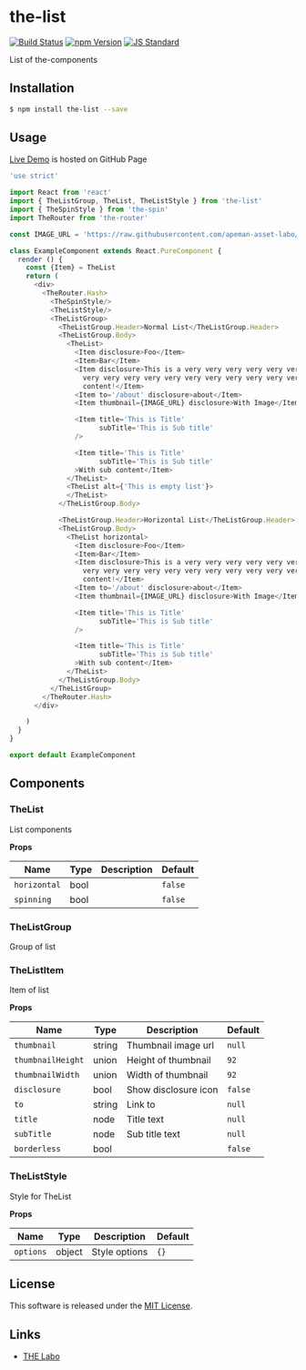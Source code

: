 the-list
==========

<!---
This file is generated by ape-tmpl. Do not update manually.
--->

<!-- Badge Start -->
<a name="badges"></a>

[![Build Status][bd_travis_shield_url]][bd_travis_url]
[![npm Version][bd_npm_shield_url]][bd_npm_url]
[![JS Standard][bd_standard_shield_url]][bd_standard_url]

[bd_repo_url]: https://github.com/the-labo/the-list
[bd_travis_url]: http://travis-ci.org/the-labo/the-list
[bd_travis_shield_url]: http://img.shields.io/travis/the-labo/the-list.svg?style=flat
[bd_travis_com_url]: http://travis-ci.com/the-labo/the-list
[bd_travis_com_shield_url]: https://api.travis-ci.com/the-labo/the-list.svg?token=
[bd_license_url]: https://github.com/the-labo/the-list/blob/master/LICENSE
[bd_codeclimate_url]: http://codeclimate.com/github/the-labo/the-list
[bd_codeclimate_shield_url]: http://img.shields.io/codeclimate/github/the-labo/the-list.svg?style=flat
[bd_codeclimate_coverage_shield_url]: http://img.shields.io/codeclimate/coverage/github/the-labo/the-list.svg?style=flat
[bd_gemnasium_url]: https://gemnasium.com/the-labo/the-list
[bd_gemnasium_shield_url]: https://gemnasium.com/the-labo/the-list.svg
[bd_npm_url]: http://www.npmjs.org/package/the-list
[bd_npm_shield_url]: http://img.shields.io/npm/v/the-list.svg?style=flat
[bd_standard_url]: http://standardjs.com/
[bd_standard_shield_url]: https://img.shields.io/badge/code%20style-standard-brightgreen.svg

<!-- Badge End -->


<!-- Description Start -->
<a name="description"></a>

List of the-components

<!-- Description End -->


<!-- Overview Start -->
<a name="overview"></a>



<!-- Overview End -->


<!-- Sections Start -->
<a name="sections"></a>

<!-- Section from "doc/guides/01.Installation.md.hbs" Start -->

<a name="section-doc-guides-01-installation-md"></a>

Installation
-----

```bash
$ npm install the-list --save
```


<!-- Section from "doc/guides/01.Installation.md.hbs" End -->

<!-- Section from "doc/guides/02.Usage.md.hbs" Start -->

<a name="section-doc-guides-02-usage-md"></a>

Usage
---------

[Live Demo](https://the-labo.github.io/the-list/doc/demo/index.html#/) is hosted on GitHub Page

```javascript
'use strict'

import React from 'react'
import { TheListGroup, TheList, TheListStyle } from 'the-list'
import { TheSpinStyle } from 'the-spin'
import TheRouter from 'the-router'

const IMAGE_URL = 'https://raw.githubusercontent.com/apeman-asset-labo/apeman-asset-images/master/dist/dummy/02.jpg'

class ExampleComponent extends React.PureComponent {
  render () {
    const {Item} = TheList
    return (
      <div>
        <TheRouter.Hash>
          <TheSpinStyle/>
          <TheListStyle/>
          <TheListGroup>
            <TheListGroup.Header>Normal List</TheListGroup.Header>
            <TheListGroup.Body>
              <TheList>
                <Item disclosure>Foo</Item>
                <Item>Bar</Item>
                <Item disclosure>This is a very very very very very very very very very very
                  very very very very very very very very very very very long
                  content!</Item>
                <Item to='/about' disclosure>about</Item>
                <Item thumbnail={IMAGE_URL} disclosure>With Image</Item>

                <Item title='This is Title'
                      subTitle='This is Sub title'
                />

                <Item title='This is Title'
                      subTitle='This is Sub title'
                >With sub content</Item>
              </TheList>
              <TheList alt={'This is empty list'}>
              </TheList>
            </TheListGroup.Body>

            <TheListGroup.Header>Horizontal List</TheListGroup.Header>
            <TheListGroup.Body>
              <TheList horizontal>
                <Item disclosure>Foo</Item>
                <Item>Bar</Item>
                <Item disclosure>This is a very very very very very very very very very very
                  very very very very very very very very very very very long
                  content!</Item>
                <Item to='/about' disclosure>about</Item>
                <Item thumbnail={IMAGE_URL} disclosure>With Image</Item>

                <Item title='This is Title'
                      subTitle='This is Sub title'
                />

                <Item title='This is Title'
                      subTitle='This is Sub title'
                >With sub content</Item>
              </TheList>
            </TheListGroup.Body>
          </TheListGroup>
        </TheRouter.Hash>
      </div>

    )
  }
}

export default ExampleComponent

```


<!-- Section from "doc/guides/02.Usage.md.hbs" End -->

<!-- Section from "doc/guides/03.Components.md.hbs" Start -->

<a name="section-doc-guides-03-components-md"></a>

Components
-----------

### TheList

List components

**Props**

| Name | Type | Description | Default |
| --- | --- | ---- | ---- |
| `horizontal` | bool  |  | `false` |
| `spinning` | bool  |  | `false` |

### TheListGroup

Group of list


### TheListItem

Item of list

**Props**

| Name | Type | Description | Default |
| --- | --- | ---- | ---- |
| `thumbnail` | string  | Thumbnail image url | `null` |
| `thumbnailHeight` | union  | Height of thumbnail | `92` |
| `thumbnailWidth` | union  | Width of thumbnail | `92` |
| `disclosure` | bool  | Show disclosure icon | `false` |
| `to` | string  | Link to | `null` |
| `title` | node  | Title text | `null` |
| `subTitle` | node  | Sub title text | `null` |
| `borderless` | bool  |  | `false` |

### TheListStyle

Style for TheList

**Props**

| Name | Type | Description | Default |
| --- | --- | ---- | ---- |
| `options` | object  | Style options | `{}` |



<!-- Section from "doc/guides/03.Components.md.hbs" End -->


<!-- Sections Start -->


<!-- LICENSE Start -->
<a name="license"></a>

License
-------
This software is released under the [MIT License](https://github.com/the-labo/the-list/blob/master/LICENSE).

<!-- LICENSE End -->


<!-- Links Start -->
<a name="links"></a>

Links
------

+ [THE Labo][t_h_e_labo_url]

[t_h_e_labo_url]: https://github.com/the-labo

<!-- Links End -->

